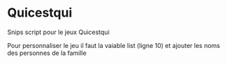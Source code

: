 # Quicestqui
Snips script pour le jeux Quicestqui

Pour personnaliser le jeu il faut la vaiable list (ligne 10)
et ajouter les noms des personnes de la famille
